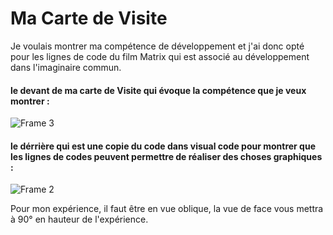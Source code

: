 # Ma Carte de Visite

Je voulais montrer ma compétence de développement et j'ai donc opté pour les lignes de code du film Matrix qui est associé au développement dans l'imaginaire commun.


#### le devant de ma carte de Visite qui évoque la compétence que je veux montrer :

![Frame 3](https://github.com/ChadDCP/AFrame/assets/144129076/34022557-800c-4109-ba7e-773c7e76754c)


#### le dérrière qui est une copie du code dans visual code pour montrer que les lignes de codes peuvent permettre de réaliser des choses graphiques :

![Frame 2](https://github.com/ChadDCP/AFrame/assets/144129076/1b7c4d61-0c25-41da-9d35-3adab1d57728)


Pour mon expérience, il faut être en vue oblique, la vue de face vous mettra à 90° en hauteur de l'expérience.
